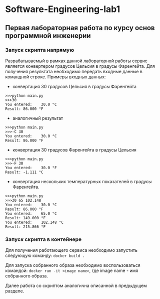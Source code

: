 # Software-Engineering-lab1

## Первая лабораторная работа по курсу основ программной инженерии

### Запуск скрипта напрямую

Разрабатываемый в рамках данной лабораторной работы сервис является конвертером градусов Цельсия в градусы Фаренгейта.
Для получения результата необходимо передать входные данные в командной строке. Примеры входных данных:

- конвертация 30 градусов Цельсия в градусы Фаренгейта

```
>>>python main.py
>>>30
You entered:    30.0 °C
Result: 86.000 °F
 ```

- аналогичный результат

``` 
>>>python main.py
>>>-C 30
You entered:    30.0 °C
Result: 86.000 °F
```

- конвертация 30 градусов Фаренгейта в градусы Цельсия

``` 
>>>python main.py
>>>-F 30
You entered:    30.0 °F
Result: -1.111 °С
```

- конвертация нескольких температурных показателей в градусы Фаренгейта.

``` 
>>>python main.py 
>>>30 65 102.148
You entered:    30.0 °C
Result: 86.000 °F
You entered:    65.0 °C
Result: 149.000 °F
You entered:    102.148 °C
Result: 215.866 °F
``` 

### Запуск скрипта в контейнере

Для получения работающего сервиса необходимо запустить следующую команду:
```docker build .```

Для запуска собранного образа необходимо воспользоваться командой:
```docker run -it <image name>```, где image name - имя собранного образа.

Далее работа со скриптом аналогична описанной в предыдущем разделе.